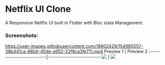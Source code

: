 # Netflix UI Clone

A Responsive Netflix UI built in Flutter with Bloc state Management.
### Screenshots:
https://user-images.githubusercontent.com/19802429/154985057-38b441ca-88b0-45de-a952-22f8ca3fe711.mp4
Preview 1             |  Preview 2
:-------------------------:|:-------------------------:
![](https://github.com/ShunyaCodes/Responsive-Netflix-UI-clone/blob/main/screenshots/mobile0.png)  |  ![](https://github.com/ShunyaCodes/Responsive-Netflix-UI-clone/blob/main/screenshots/mobile1.png)




